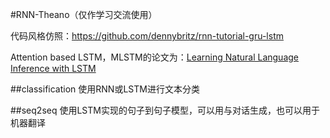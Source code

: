 #RNN-Theano（仅作学习交流使用）


代码风格仿照：https://github.com/dennybritz/rnn-tutorial-gru-lstm

Attention based LSTM，MLSTM的论文为：[Learning Natural Language Inference with LSTM](http://arxiv.org/pdf/1512.08849.pdf)

##classification
使用RNN或LSTM进行文本分类

##seq2seq
使用LSTM实现的句子到句子模型，可以用与对话生成，也可以用于机器翻译

